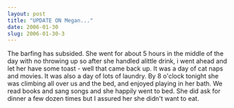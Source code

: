 ```yaml
---
layout: post
title: "UPDATE ON Megan..."
date: 2006-01-30
slug: 2006-01-30-3
---
```


The barfing has subsided.  She went for about 5 hours in the middle of the day with no throwing up so after she handled alittle drink, i went ahead and let her have some toast - well that came back up.  It was a day of cat naps and movies.  It was also a day of lots of laundry.  By 8 o&apos;clock tonight she was climbing all over us and the bed, and enjoyed playing in her bath.  We read books and sang songs and she happily went to bed.  She did ask for dinner a few dozen times but I assured her she didn&apos;t want to eat.
